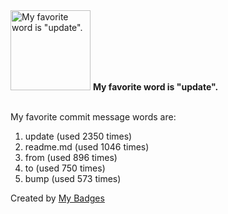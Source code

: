 <img src="https://github.com/my-badges/my-badges/blob/master/src/all-badges/favorite-word/favorite-word.png?raw=true" alt="My favorite word is &quot;update&quot;." title="My favorite word is &quot;update&quot;." width="128">
<strong>My favorite word is &quot;update&quot;.</strong>
<br><br>

My favorite commit message words are:

1. update (used 2350 times)
2. readme.md (used 1046 times)
3. from (used 896 times)
4. to (used 750 times)
5. bump (used 573 times)


Created by <a href="https://github.com/my-badges/my-badges">My Badges</a>